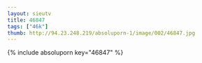 ```yaml
--- 
layout: sieutv
title: 46847
tags: ["46k"]
thumb: http://94.23.248.219/absoluporn-1/image/002/46847.jpg
---
```

{% include absoluporn key="46847" %} 

